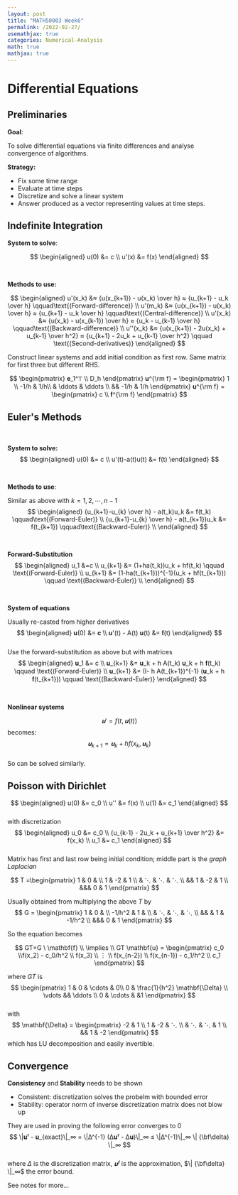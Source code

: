 ```yaml
---
layout: post
title: "MATH50003 Week6"
permalink: /2022-02-27/
usemathjax: true
categories: Numerical-Analysis
math: true
mathjax: true
---
```


# **Differential Equations**  

## **Preliminaries**  

**Goal**:  

To solve differential equations via finite differences and analyse convergence of algorithms.  

**Strategy:**  

- Fix some time range  
- Evaluate at time steps
- Discretize and solve a linear system
- Answer produced as a vector representing values at time steps.  

## **Indefinite Integration**  

**System to solve**:   

$$
\begin{aligned}
u(0) &= c \\
u'(x) &= f(x)
\end{aligned}
$$  

&nbsp;

**Methods to  use:**    

$$
\begin{aligned}
u'(x_k) &≈ {u(x_{k+1}) - u(x_k) \over h} ≈ {u_{k+1} - u_k \over h} \qquad\text{(Forward-difference)} \\
u'(m_k) &≈ {u(x_{k+1}) - u(x_k) \over h} ≈ {u_{k+1} - u_k \over h} \qquad\text{(Central-difference)} \\
u'(x_k) &≈ {u(x_k) - u(x_{k-1}) \over h} ≈ {u_k - u_{k-1} \over h} \qquad\text{(Backward-difference)} \\
u''(x_k) &≈ {u(x_{k+1}) - 2u(x_k) + u_{k-1} \over h^2} ≈ {u_{k+1} - 2u_k + u_{k-1} \over h^2} \qquad \text{(Second-derivatives)}
\end{aligned}
$$  

Construct linear systems and add initial condition as first row. Same matrix for first three but different RHS.  

$$
\begin{pmatrix}
𝐞_1^⊤ \\
D_h
\end{pmatrix} 𝐮^{\rm f} = \begin{pmatrix}
1 \\
-1/h & 1/h\\
& \ddots & \ddots \\
&& -1/h & 1/h
\end{pmatrix} 𝐮^{\rm f} = \begin{pmatrix} c \\ 𝐟^{\rm f} \end{pmatrix}
$$

## **Euler's Methods**  

&nbsp;

**System to solve:**  
$$
\begin{aligned}
u(0) &= c \\
u'(t)-a(t)u(t) &= f(t)
\end{aligned}
$$  

&nbsp;

**Methods to use**:  

Similar as above with $k = 1,2,\cdots, n-1$
$$
\begin{aligned}
{u_{k+1}-u_{k} \over h} - a(t_k)u_k &= f(t_k) \qquad\text{(Forward-Euler)} \\
{u_{k+1}-u_{k} \over h} - a(t_{k+1})u_k &= f(t_{k+1}) \qquad\text{(Backward-Euler)} \\
\end{aligned}
$$  

&nbsp;

**Forward-Substitution**  
$$
\begin{aligned}
u_1 &=c \\
u_{k+1} &= (1+ha(t_k))u_k + hf(t_k) \qquad \text{(Forward-Euler)} \\
u_{k+1} &= (1-ha(t_{k+1}))^{-1}(u_k + hf(t_{k+1})) \qquad \text{(Backward-Euler)} \\
\end{aligned}
$$   

&nbsp;

**System of equations**  

Usually re-casted from higher derivatives  
$$
\begin{aligned}
𝐮(0) &= 𝐜 \\
𝐮'(t) - A(t) 𝐮(t) &= 𝐟(t)
\end{aligned}
$$  
Use the forward-substitution as above but with matrices  
$$
\begin{aligned}
𝐮_1 &= c \\
𝐮_{k+1} &= 𝐮_k + h A(t_k) 𝐮_k + h 𝐟(t_k) \qquad \text{(Forward-Euler)} \\
𝐮_{k+1} &= (I- h A(t_{k+1})^{-1} (𝐮_k  + h 𝐟(t_{k+1})) \qquad \text{(Backward-Euler)}
\end{aligned}
$$  

&nbsp;

**Nonlinear systems**  

$$
𝐮' = f(t, 𝐮(t))
$$
becomes:
$$
𝐮_{k+1} = 𝐮_k + h f(x_k, 𝐮_k)
$$  
So can be solved similarly.  

## **Poisson with Dirichlet**  

$$
\begin{aligned}
u(0) &= c_0 \\
u'' &= f(x) \\
u(1) &= c_1 
\end{aligned}
$$  
with discretization  
$$
\begin{aligned}
u_0 &= c_0 \\
 {u_{k-1} - 2u_k + u_{k+1} \over h^2} &= f(x_k) \\
u_1 &= c_1
\end{aligned}
$$  
Matrix has first and last row being initial condition; middle part is the *graph Laplacian*

$$
T =\begin{pmatrix}
1 & 0 & \\
1 & -2 & 1 \\ & ⋱ & ⋱ & ⋱ \\
&& 1 & -2 & 1 \\
&&& 0 & 1 
\end{pmatrix}
$$  

Usually obtained from multiplying the above $T$ by  
$$
G = \begin{pmatrix}
1 & 0 & \\
-1/h^2 & 1 &  \\ & ⋱ & ⋱ & ⋱ \\
&&  & 1 & -1/h^2 \\
&&& 0 & 1 
\end{pmatrix}
$$  

So the equation becomes  

$$
GT=G \ \mathbf{f} \\
\implies \\
GT \mathbf{u} = \begin{pmatrix} c_0 \\f(x_2) - c_0/h^2 \\ f(x_3) \\ ⋮ \\ f(x_{n-2}) \\ f(x_{n-1}) - c_1/h^2 \\ c_1 \end{pmatrix}
$$  

where $GT$ is 
$$
\begin{pmatrix}
1 & 0 & \cdots & 0\\
0 & \frac{1}{h^2} \mathbf{\Delta} \\
\vdots && \ddots \\
0 & \cdots & &1
\end{pmatrix}
$$  
with 
$$
\mathbf{\Delta} = \begin{pmatrix}
 -2 & 1 \\
        1 & -2 & ⋱ \\
        & ⋱ &  ⋱ & 1 \\
        && 1 & -2  
        \end{pmatrix}
$$
which has LU decomposition and easily invertible.  

## **Convergence**  

**Consistency** and **Stability** needs to be shown  
- Consistent: discretization solves the probelm with bounded error
- Stability: operator norm of inverse discretization matrix does not blow up  

They are used in proving the following error converges to $0$
$$
\|𝐮ᶠ - 𝐮_{exact}\|_∞  = \|Δ^{-1} (Δ𝐮ᶠ - Δ𝐮)\|_∞  ≤ \|Δ^{-1}\|_∞  \| {\bf\delta} \|_∞ 
$$  
where $Δ$ is the discretization matrix, $𝐮ᶠ$ is the approximation, $\| {\bf\delta} \|_∞$ the error bound.  

See notes for more...  


